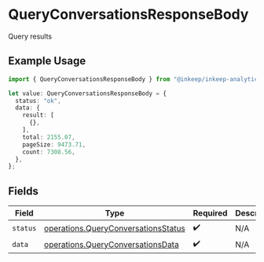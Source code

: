 # QueryConversationsResponseBody

Query results

## Example Usage

```typescript
import { QueryConversationsResponseBody } from "@inkeep/inkeep-analytics/models/operations";

let value: QueryConversationsResponseBody = {
  status: "ok",
  data: {
    result: [
      {},
    ],
    total: 2155.07,
    pageSize: 9473.71,
    count: 7308.56,
  },
};
```

## Fields

| Field                                                                                      | Type                                                                                       | Required                                                                                   | Description                                                                                |
| ------------------------------------------------------------------------------------------ | ------------------------------------------------------------------------------------------ | ------------------------------------------------------------------------------------------ | ------------------------------------------------------------------------------------------ |
| `status`                                                                                   | [operations.QueryConversationsStatus](../../models/operations/queryconversationsstatus.md) | :heavy_check_mark:                                                                         | N/A                                                                                        |
| `data`                                                                                     | [operations.QueryConversationsData](../../models/operations/queryconversationsdata.md)     | :heavy_check_mark:                                                                         | N/A                                                                                        |